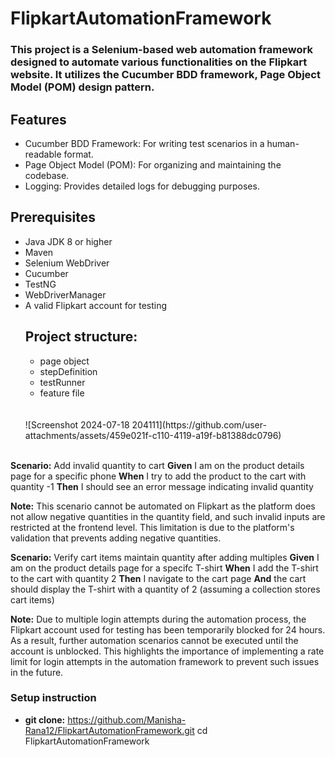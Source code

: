 # FlipkartAutomationFramework
### This project is a Selenium-based web automation framework designed to automate various functionalities on the Flipkart website. It utilizes the Cucumber BDD framework, Page Object Model (POM) design pattern.

## Features

- Cucumber BDD Framework: For writing test scenarios in a human-readable format.
- Page Object Model (POM): For organizing and maintaining the codebase.
- Logging: Provides detailed logs for debugging purposes.

## Prerequisites
- Java JDK 8 or higher
- Maven
- Selenium WebDriver
- Cucumber
- TestNG
- WebDriverManager
- A valid Flipkart account for testing
  ## Project structure:
  - page object
  - stepDefinition
  - testRunner
  - feature file
  <br>
  <br>
  ![Screenshot 2024-07-18 204111](https://github.com/user-attachments/assets/459e021f-c110-4119-a19f-b81388dc0796)
  <br><br>
    
**Scenario:** Add invalid quantity to cart
**Given** I am on the product details page for a specific phone
**When** I try to add the product to the cart with quantity -1
**Then** I should see an error message indicating invalid quantity
 
 **Note:** This scenario cannot be automated on Flipkart as the platform does not allow negative quantities in the quantity field, and such invalid inputs are restricted at the frontend level. This limitation is due to the platform's validation that prevents adding negative quantities.

**Scenario:** Verify cart items maintain quantity after adding multiples 
**Given** I am on the product details page for a specifc T-shirt
**When** I add the T-shirt to the cart with quantity 2
**Then** I navigate to the cart page
**And** the cart should display the T-shirt with a quantity of 2 (assuming a collection stores cart items)

 **Note:** Due to multiple login attempts during the automation process, the Flipkart account used for testing has been temporarily blocked for 24 hours. As a result, further automation scenarios cannot be executed until the account is unblocked. This highlights the importance of implementing a rate limit for login attempts in the automation framework to prevent such issues in the future.

### Setup instruction <br>
- **git clone:** https://github.com/Manisha-Rana12/FlipkartAutomationFramework.git
cd FlipkartAutomationFramework




